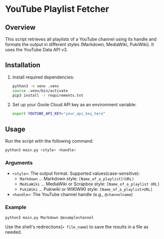 # YouTube Playlist Fetcher

## Overview
This script retrieves all playlists of a YouTube channel using its handle and formats the output in different styles (Markdown, MediaWiki, PukiWiki). It uses the YouTube Data API v3.

## Installation
1. Install required dependencies:
   ```sh
   python3 -m venv .venv
   source .venv/bin/activate
   pip3 install -r requirements.txt
   ```
2. Set up your Goole Cloud API key as an environment variable:
   ```sh
   export YOUTUBE_API_KEY="your_api_key_here"
   ```

## Usage
Run the script with the following command:
```sh
python3 main.py <style> <handle>
```

### Arguments
- `<style>`: The output format. Supported values(case-sensitive):
  - `Markdown` ...  Markdown style: `[Name_of_a_playlist](URL)`
  - `MediaWiki` ... MediaWiki or Scrapbox style: `[Name_of_a_playlist URL]`
  - `PukiWiki` ... Pukiwiki or WIKIWIKI style: `[Name_of_a_playlist>URL]`
- `<handle>`: The YouTube channel handle (e.g., `@channelname`)

### Example
```sh
python3 main.py Markdown @examplechannel
```

Use the shell's redirections(`> file_name`) to save the results in a file as needed.
